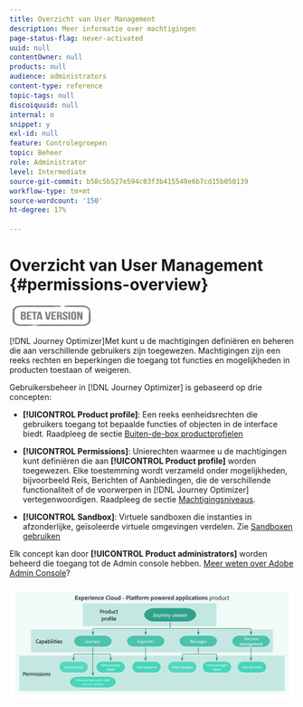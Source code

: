 ```yaml
---
title: Overzicht van User Management
description: Meer informatie over machtigingen
page-status-flag: never-activated
uuid: null
contentOwner: null
products: null
audience: administrators
content-type: reference
topic-tags: null
discoiquuid: null
internal: n
snippet: y
exl-id: null
feature: Controlegroepen
topic: Beheer
role: Administrator
level: Intermediate
source-git-commit: b58c5b527e594c03f3b415549e6b7cd15b050139
workflow-type: tm+mt
source-wordcount: '150'
ht-degree: 17%

---
```


# Overzicht van User Management {#permissions-overview}

![](../assets/do-not-localize/badge.png)

[!DNL Journey Optimizer]Met kunt u de machtigingen definiëren en beheren die aan verschillende gebruikers zijn toegewezen. Machtigingen zijn een reeks rechten en beperkingen die toegang tot functies en mogelijkheden in producten toestaan of weigeren.

Gebruikersbeheer in [!DNL Journey Optimizer] is gebaseerd op drie concepten:

* **[!UICONTROL Product profile]**: Een reeks eenheidsrechten die gebruikers toegang tot bepaalde functies of objecten in de interface biedt. Raadpleeg de sectie [Buiten-de-box productprofielen](ootb-product-profiles.md)

* **[!UICONTROL Permissions]**: Unierechten waarmee u de machtigingen kunt definiëren die aan  **[!UICONTROL Product profile]** worden toegewezen. Elke toestemming wordt verzameld onder mogelijkheden, bijvoorbeeld Reis, Berichten of Aanbiedingen, die de verschillende functionaliteit of de voorwerpen in [!DNL Journey Optimizer] vertegenwoordigen. Raadpleeg de sectie [Machtigingsniveaus](high-low-permissions.md).

* **[!UICONTROL Sandbox]**: Virtuele sandboxen die instanties in afzonderlijke, geïsoleerde virtuele omgevingen verdelen. Zie [Sandboxen gebruiken](sandboxes.md)

Elk concept kan door **[!UICONTROL Product administrators]** worden beheerd die toegang tot de Admin console hebben. [Meer weten over Adobe Admin Console](https://helpx.adobe.com/nl/enterprise/managing/user-guide.html)?

![](../assets/do-not-localize/permissions_2.png)
